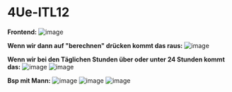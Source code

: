 # 4Ue-ITL12

**Frontend:**
![image](https://github.com/user-attachments/assets/8f51e855-3c79-4f54-9d71-b13054fea0e4)

**Wenn wir dann auf "berechnen" drücken kommt das raus:**
![image](https://github.com/user-attachments/assets/763227ac-6d2f-462e-bcef-a86087de0f22)

**Wenn wir bei den Täglichen Stunden über oder unter 24 Stunden kommt das:**
![image](https://github.com/user-attachments/assets/3e118782-d00c-4e0c-8b35-2d9ac98028a2)
![image](https://github.com/user-attachments/assets/3f596c8b-467c-48f0-9240-53ab6a91d8d7)

**Bsp mit Mann:**
![image](https://github.com/user-attachments/assets/6898ca95-04d0-47bb-ad68-fa0856be66ba)
![image](https://github.com/user-attachments/assets/ba1b3db0-39ca-4ef0-87a5-95f25c106f4f)
![image](https://github.com/user-attachments/assets/328df417-c8bc-47d7-b8d2-2809ad0b4bed)
